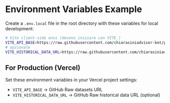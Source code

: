 # Environment Variables Example

Create a `.env.local` file in the root directory with these variables for local development:

```bash
# Vite client-side envs (devono iniziare con VITE_)
VITE_API_BASE=https://raw.githubusercontent.com/chiarasiniadvisor-bot/public-datasets/main/datasets.json
# opzionale
VITE_HISTORICAL_DATA_URL=https://raw.githubusercontent.com/chiarasiniadvisor-bot/public-datasets/main/historical-data.json
```

## For Production (Vercel)

Set these environment variables in your Vercel project settings:

- `VITE_API_BASE` → GitHub Raw datasets URL
- `VITE_HISTORICAL_DATA_URL` → GitHub Raw historical data URL (optional)

